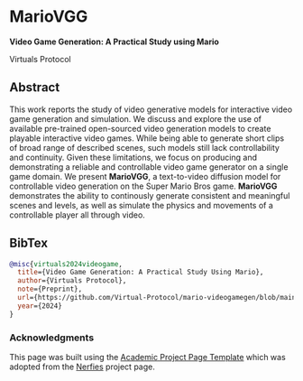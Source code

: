 # MarioVGG

**Video Game Generation: A Practical Study using Mario**

Virtuals Protocol

## Abstract

This work reports the study of video generative models for interactive video game generation and simulation. We discuss and explore the use of available pre-trained open-sourced video generation models to create playable interactive video games. While being able to generate short clips of broad range of described scenes, such models still lack controllability and continuity. Given these limitations, we focus on producing and demonstrating a reliable and controllable video game generator on a single game domain. We present **MarioVGG**, a text-to-video diffusion model for controllable video generation on the Super Mario Bros game. **MarioVGG** demonstrates the ability to continously generate consistent and meaningful scenes and levels, as well as simulate the physics and movements of a controllable player all through video.

## BibTex

```bibtex
@misc{virtuals2024videogame,
  title={Video Game Generation: A Practical Study Using Mario},
  author={Virtuals Protocol},
  note={Preprint},
  url={https://github.com/Virtual-Protocol/mario-videogamegen/blob/main/static/pdfs/VideoGameGen.pdf},
  year={2024}
}
```

### Acknowledgments
This page was built using the [Academic Project Page Template](https://github.com/eliahuhorwitz/Academic-project-page-template) which was adopted from the [Nerfies](https://nerfies.github.io) project page.
